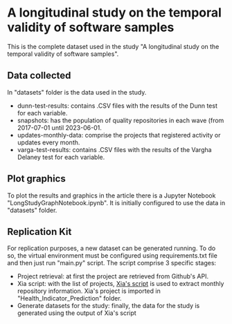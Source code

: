 # A longitudinal study on the temporal validity of software samples

This is the complete dataset used in the study "A longitudinal study on the temporal validity of software samples".

## Data collected
In "datasets" folder is the data used in the study. 
+ dunn-test-results: contains .CSV files with the results of the Dunn test for each variable.
+ snapshots: has the population of quality repositories in each wave (from 2017-07-01 until 2023-06-01.
+ updates-monthly-data: comprise the projects that registered activity or updates every month.
+ varga-test-results: contains .CSV files with the results of the Vargha Delaney test for each variable.

## Plot graphics
To plot the results and graphics in the article there is a Jupyter Notebook "LongStudyGraphNotebook.ipynb".
It is initially configured to use the data in "datasets" folder.

## Replication Kit
For replication purposes, a new dataset can be generated running. To do so, the virtual environment must be configured using requirements.txt file and then just run "main.py" script. 
The script comprise 3 specific stages:
+ Project retrieval: at first the project are retrieved from Github's API.
+ Xia script: with the list of projects, [Xia's script](https://github.com/arennax/Health_Indicator_Prediction) is used to extract monthly repository information. Xia's project is imported in "Health_Indicator_Prediction" folder.
+ Generate datasets for the study: finally, the data for the study is generated using the output of Xia's script


